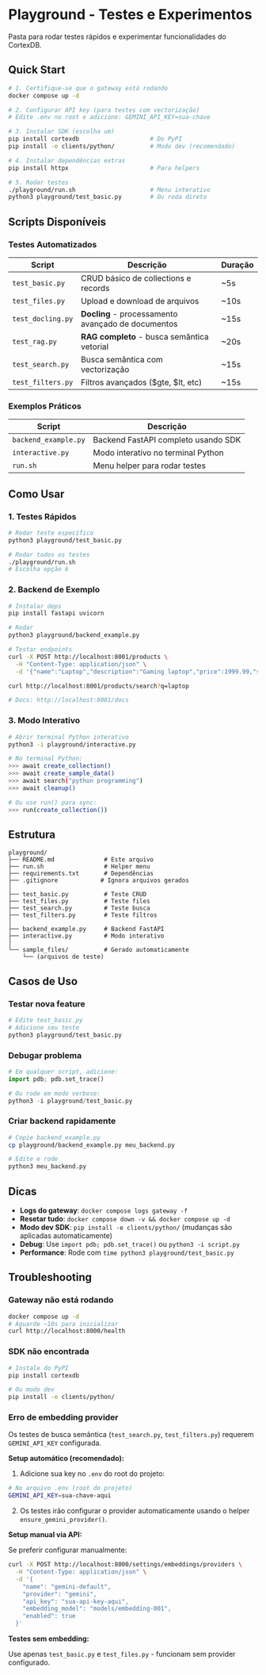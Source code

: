 # Playground - Testes e Experimentos

Pasta para rodar testes rápidos e experimentar funcionalidades do CortexDB.

## Quick Start

```bash
# 1. Certifique-se que o gateway está rodando
docker compose up -d

# 2. Configurar API key (para testes com vectorização)
# Edite .env no root e adicione: GEMINI_API_KEY=sua-chave

# 3. Instalar SDK (escolha um)
pip install cortexdb                    # Do PyPI
pip install -e clients/python/          # Modo dev (recomendado)

# 4. Instalar dependências extras
pip install httpx                       # Para helpers

# 5. Rodar testes
./playground/run.sh                     # Menu interativo
python3 playground/test_basic.py        # Ou roda direto
```

## Scripts Disponíveis

### Testes Automatizados

| Script | Descrição | Duração |
|--------|-----------|---------|
| `test_basic.py` | CRUD básico de collections e records | ~5s |
| `test_files.py` | Upload e download de arquivos | ~10s |
| `test_docling.py` | **Docling** - processamento avançado de documentos | ~15s |
| `test_rag.py` | **RAG completo** - busca semântica vetorial | ~20s |
| `test_search.py` | Busca semântica com vectorização | ~15s |
| `test_filters.py` | Filtros avançados ($gte, $lt, etc) | ~15s |

### Exemplos Práticos

| Script | Descrição |
|--------|-----------|
| `backend_example.py` | Backend FastAPI completo usando SDK |
| `interactive.py` | Modo interativo no terminal Python |
| `run.sh` | Menu helper para rodar testes |

## Como Usar

### 1. Testes Rápidos

```bash
# Rodar teste específico
python3 playground/test_basic.py

# Rodar todos os testes
./playground/run.sh
# Escolha opção 6
```

### 2. Backend de Exemplo

```bash
# Instalar deps
pip install fastapi uvicorn

# Rodar
python3 playground/backend_example.py

# Testar endpoints
curl -X POST http://localhost:8001/products \
  -H "Content-Type: application/json" \
  -d '{"name":"Laptop","description":"Gaming laptop","price":1999.99,"stock":10}'

curl http://localhost:8001/products/search?q=laptop

# Docs: http://localhost:8001/docs
```

### 3. Modo Interativo

```bash
# Abrir terminal Python interativo
python3 -i playground/interactive.py

# No terminal Python:
>>> await create_collection()
>>> await create_sample_data()
>>> await search("python programming")
>>> await cleanup()

# Ou use run() para sync:
>>> run(create_collection())
```

## Estrutura

```
playground/
├── README.md              # Este arquivo
├── run.sh                 # Helper menu
├── requirements.txt       # Dependências
├── .gitignore            # Ignora arquivos gerados
│
├── test_basic.py          # Teste CRUD
├── test_files.py          # Teste files
├── test_search.py         # Teste busca
├── test_filters.py        # Teste filtros
│
├── backend_example.py     # Backend FastAPI
├── interactive.py         # Modo interativo
│
└── sample_files/          # Gerado automaticamente
    └── (arquivos de teste)
```

## Casos de Uso

### Testar nova feature
```bash
# Edite test_basic.py
# Adicione seu teste
python3 playground/test_basic.py
```

### Debugar problema
```python
# Em qualquer script, adicione:
import pdb; pdb.set_trace()

# Ou rode em modo verbose:
python3 -i playground/test_basic.py
```

### Criar backend rapidamente
```bash
# Copie backend_example.py
cp playground/backend_example.py meu_backend.py

# Edite e rode
python3 meu_backend.py
```

## Dicas

- **Logs do gateway**: `docker compose logs gateway -f`
- **Resetar tudo**: `docker compose down -v && docker compose up -d`
- **Modo dev SDK**: `pip install -e clients/python/` (mudanças são aplicadas automaticamente)
- **Debug**: Use `import pdb; pdb.set_trace()` ou `python3 -i script.py`
- **Performance**: Rode com `time python3 playground/test_basic.py`

## Troubleshooting

### Gateway não está rodando
```bash
docker compose up -d
# Aguarde ~10s para inicializar
curl http://localhost:8000/health
```

### SDK não encontrada
```bash
# Instale do PyPI
pip install cortexdb

# Ou modo dev
pip install -e clients/python/
```

### Erro de embedding provider

Os testes de busca semântica (`test_search.py`, `test_filters.py`) requerem `GEMINI_API_KEY` configurada.

**Setup automático (recomendado):**

1. Adicione sua key no `.env` do root do projeto:
```bash
# No arquivo .env (root do projeto)
GEMINI_API_KEY=sua-chave-aqui
```

2. Os testes irão configurar o provider automaticamente usando o helper `ensure_gemini_provider()`.

**Setup manual via API:**

Se preferir configurar manualmente:
```bash
curl -X POST http://localhost:8000/settings/embeddings/providers \
  -H "Content-Type: application/json" \
  -d '{
    "name": "gemini-default",
    "provider": "gemini",
    "api_key": "sua-api-key-aqui",
    "embedding_model": "models/embedding-001",
    "enabled": true
  }'
```

**Testes sem embedding:**

Use apenas `test_basic.py` e `test_files.py` - funcionam sem provider configurado.
